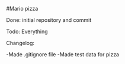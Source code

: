 #Mario pizza

Done: initial repository and commit

Todo: Everything

Changelog:

-Made .gitignore file
-Made test data for pizza